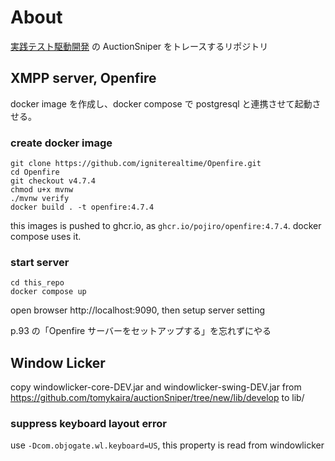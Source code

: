 # About

[実践テスト駆動開発](https://www.shoeisha.co.jp/book/detail/9784798124582) の AuctionSniper をトレースするリポジトリ

## XMPP server, Openfire

docker image を作成し、docker compose で postgresql と連携させて起動させる。

### create docker image

```
git clone https://github.com/igniterealtime/Openfire.git
cd Openfire
git checkout v4.7.4
chmod u+x mvnw
./mvnw verify
docker build . -t openfire:4.7.4
```

this images is pushed to ghcr.io, as `ghcr.io/pojiro/openfire:4.7.4`.
docker compose uses it.

### start server

```
cd this_repo
docker compose up
```

open browser http://localhost:9090, then setup server setting

p.93 の「Openfire サーバーをセットアップする」を忘れずにやる

## Window Licker

copy windowlicker-core-DEV.jar and windowlicker-swing-DEV.jar from https://github.com/tomykaira/auctionSniper/tree/new/lib/develop to lib/

### suppress keyboard layout error

use `-Dcom.objogate.wl.keyboard=US`, this property is read from windowlicker
